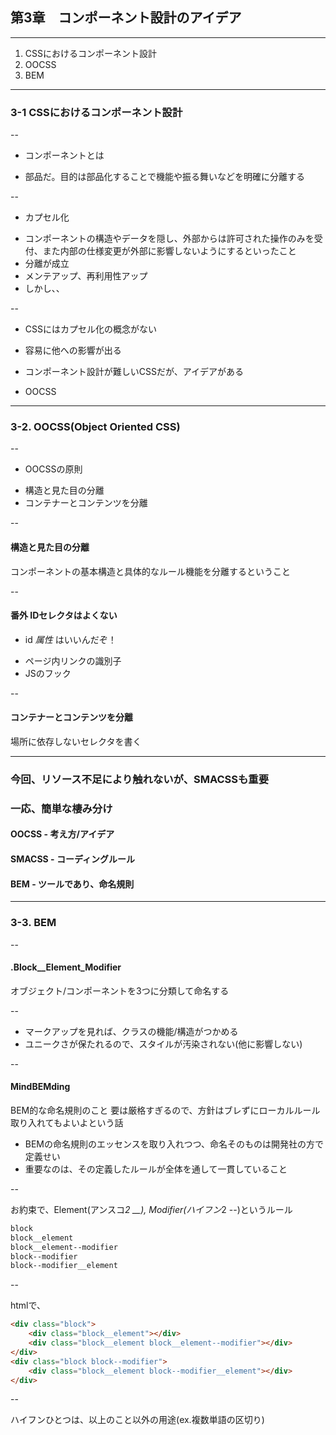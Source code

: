 ## 第3章　コンポーネント設計のアイデア

---

1. CSSにおけるコンポーネント設計
2. OOCSS
3. BEM

---

### 3-1 CSSにおけるコンポーネント設計 

--

+ コンポーネントとは
 - 部品だ。目的は部品化することで機能や振る舞いなどを明確に分離する

--

+ カプセル化
 - コンポーネントの構造やデータを隠し、外部からは許可された操作のみを受付、また内部の仕様変更が外部に影響しないようにするといったこと 
  - 分離が成立
  - メンテアップ、再利用性アップ
 - しかし、、

--

+ CSSにはカプセル化の概念がない
 - 容易に他への影響が出る
+ コンポーネント設計が難しいCSSだが、アイデアがある
 - OOCSS 

---

### 3-2. OOCSS(Object Oriented CSS)

--

+ OOCSSの原則
 - 構造と見た目の分離
 - コンテナーとコンテンツを分離

--

#### 構造と見た目の分離

コンポーネントの基本構造と具体的なルール機能を分離するということ 

--

#### 番外 IDセレクタはよくない

+ id *属性* はいいんだぞ！
 - ページ内リンクの識別子
 - JSのフック 

--

#### コンテナーとコンテンツを分離

場所に依存しないセレクタを書く

---

### 今回、リソース不足により触れないが、SMACSSも重要
### 一応、簡単な棲み分け

#### OOCSS - 考え方/アイデア
#### SMACSS - コーディングルール
#### BEM - ツールであり、命名規則

---

### 3-3. BEM

--

#### .Block__Element_Modifier

オブジェクト/コンポーネントを3つに分類して命名する

--

+ マークアップを見れば、クラスの機能/構造がつかめる
+ ユニークさが保たれるので、スタイルが汚染されない(他に影響しない)

--

#### MindBEMding

BEM的な命名規則のこと
要は厳格すぎるので、方針はブレずにローカルルール取り入れてもよいよという話

+ BEMの命名規則のエッセンスを取り入れつつ、命名そのものは開発社の方で定義せい
+ 重要なのは、その定義したルールが全体を通して一貫していること

--

お約束で、Element(アンスコ*2 __), Modifier(ハイフン*2 --)というルール

```html
block
block__element
block__element--modifier
block--modifier
block--modifier__element
```

--

htmlで、
```html
<div class="block">
    <div class="block__element"></div>
    <div class="block__element block__element--modifier"></div>
</div>
<div class="block block--modifier">
    <div class="block__element block--modifier__element"></div>
</div>
```

--

ハイフンひとつは、以上のこと以外の用途(ex.複数単語の区切り)
